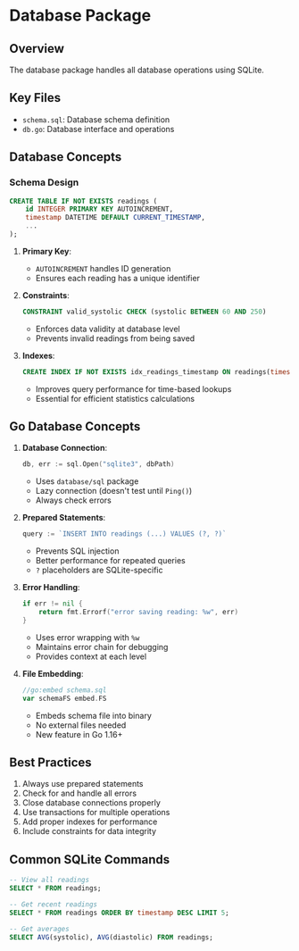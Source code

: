 # Database Package

## Overview
The database package handles all database operations using SQLite.

## Key Files
- `schema.sql`: Database schema definition
- `db.go`: Database interface and operations

## Database Concepts

### Schema Design
```sql
CREATE TABLE IF NOT EXISTS readings (
    id INTEGER PRIMARY KEY AUTOINCREMENT,
    timestamp DATETIME DEFAULT CURRENT_TIMESTAMP,
    ...
);
```

1. **Primary Key**:
   - `AUTOINCREMENT` handles ID generation
   - Ensures each reading has a unique identifier

2. **Constraints**:
   ```sql
   CONSTRAINT valid_systolic CHECK (systolic BETWEEN 60 AND 250)
   ```
   - Enforces data validity at database level
   - Prevents invalid readings from being saved

3. **Indexes**:
   ```sql
   CREATE INDEX IF NOT EXISTS idx_readings_timestamp ON readings(timestamp);
   ```
   - Improves query performance for time-based lookups
   - Essential for efficient statistics calculations

## Go Database Concepts

1. **Database Connection**:
   ```go
   db, err := sql.Open("sqlite3", dbPath)
   ```
   - Uses `database/sql` package
   - Lazy connection (doesn't test until `Ping()`)
   - Always check errors

2. **Prepared Statements**:
   ```go
   query := `INSERT INTO readings (...) VALUES (?, ?)`
   ```
   - Prevents SQL injection
   - Better performance for repeated queries
   - `?` placeholders are SQLite-specific

3. **Error Handling**:
   ```go
   if err != nil {
       return fmt.Errorf("error saving reading: %w", err)
   }
   ```
   - Uses error wrapping with `%w`
   - Maintains error chain for debugging
   - Provides context at each level

4. **File Embedding**:
   ```go
   //go:embed schema.sql
   var schemaFS embed.FS
   ```
   - Embeds schema file into binary
   - No external files needed
   - New feature in Go 1.16+

## Best Practices
1. Always use prepared statements
2. Check for and handle all errors
3. Close database connections properly
4. Use transactions for multiple operations
5. Add proper indexes for performance
6. Include constraints for data integrity

## Common SQLite Commands
```sql
-- View all readings
SELECT * FROM readings;

-- Get recent readings
SELECT * FROM readings ORDER BY timestamp DESC LIMIT 5;

-- Get averages
SELECT AVG(systolic), AVG(diastolic) FROM readings;
```
